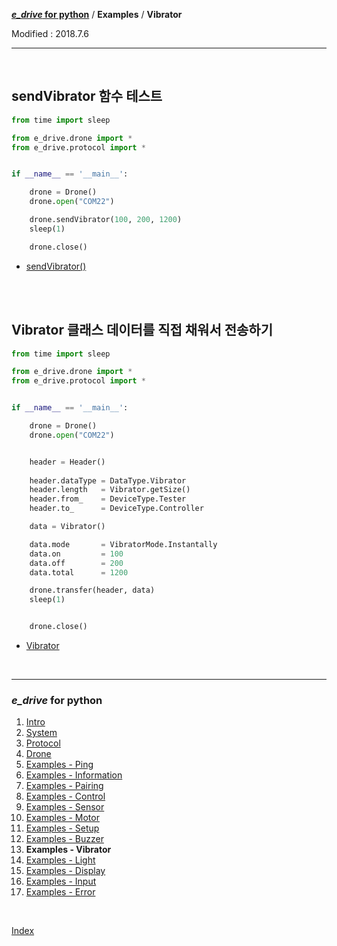 **[*e_drive* for python](index.md)** / **Examples** / **Vibrator**

Modified : 2018.7.6

---

<br>


## <a name="Vibrator">sendVibrator 함수 테스트</a>

```py
from time import sleep

from e_drive.drone import *
from e_drive.protocol import *


if __name__ == '__main__':

    drone = Drone()
    drone.open("COM22")

    drone.sendVibrator(100, 200, 1200)
    sleep(1)

    drone.close()
```

- [sendVibrator()](04_drone.md#sendVibrator)


<br>
<br>


## <a name="Class_Vibrator">Vibrator 클래스 데이터를 직접 채워서 전송하기</a>

```py
from time import sleep

from e_drive.drone import *
from e_drive.protocol import *


if __name__ == '__main__':

    drone = Drone()
    drone.open("COM22")


    header = Header()
    
    header.dataType = DataType.Vibrator
    header.length   = Vibrator.getSize()
    header.from_    = DeviceType.Tester
    header.to_      = DeviceType.Controller

    data = Vibrator()

    data.mode       = VibratorMode.Instantally
    data.on         = 100
    data.off        = 200
    data.total      = 1200

    drone.transfer(header, data)
    sleep(1)


    drone.close()
```

- [Vibrator](03_protocol.md#Vibrator)


<br>


---

<h3><i>e_drive</i> for python</H3>

 1. [Intro](01_intro.md)
 2. [System](02_system.md)
 3. [Protocol](03_protocol.md)
 4. [Drone](04_drone.md)
 5. [Examples - Ping](examples_01_ping.md)
 6. [Examples - Information](examples_02_information.md)
 7. [Examples - Pairing](examples_03_pairing.md)
 8. [Examples - Control](examples_04_control.md)
 9. [Examples - Sensor](examples_05_sensor.md)
10. [Examples - Motor](examples_06_motor.md)
11. [Examples - Setup](examples_07_setup.md)
12. [Examples - Buzzer](examples_08_buzzer.md)
13. **Examples - Vibrator**
14. [Examples - Light](examples_10_light.md)
15. [Examples - Display](examples_11_display.md)
16. [Examples - Input](examples_12_input.md)
17. [Examples - Error](examples_13_error.md)

<br>

[Index](index.md)
